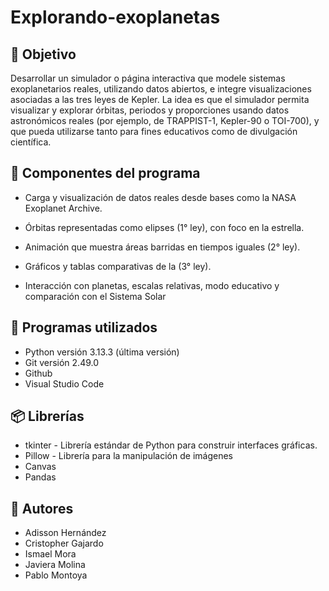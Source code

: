 # Explorando-exoplanetas

## 🎯 Objetivo
Desarrollar un simulador o página interactiva que modele sistemas exoplanetarios reales, utilizando datos abiertos, e integre visualizaciones asociadas a las tres leyes de Kepler.
La idea es que el simulador permita visualizar y explorar órbitas, periodos y proporciones usando datos astronómicos reales (por ejemplo, de TRAPPIST-1, Kepler-90 o TOI-700), y que pueda utilizarse tanto para fines educativos como de divulgación científica.

## 🧩 Componentes del programa
- Carga y visualización de datos reales desde bases como la NASA Exoplanet Archive.

- Órbitas representadas como elipses (1° ley), con foco en la estrella.

- Animación que muestra áreas barridas en tiempos iguales (2° ley).

- Gráficos y tablas comparativas de la (3° ley).

- Interacción con planetas, escalas relativas, modo educativo y comparación con el Sistema Solar

## 🚀 Programas utilizados 
- Python versión 3.13.3 (última versión)
- Git versión 2.49.0
- Github
- Visual Studio Code

## 📦 Librerías 
- tkinter - Librería estándar de Python para construir interfaces gráficas.
- Pillow - Librería para la manipulación de imágenes
- Canvas 
- Pandas


## 👤 Autores
- Adisson Hernández
- Cristopher Gajardo
- Ismael Mora
- Javiera Molina
- Pablo Montoya
